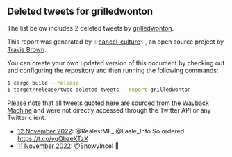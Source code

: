 ## Deleted tweets for grilledwonton

The list below includes 2 deleted tweets by
[grilledwonton](https://twitter.com/grilledwonton).



This report was generated by ✨[cancel-culture](https://github.com/travisbrown/cancel-culture)✨,
an open source project by [Travis Brown](https://twitter.com/travisbrown).

You can create your own updated version of this document by checking out and configuring the
repository and then running the following commands:

```bash
$ cargo build --release
$ target/release/twcc deleted-tweets --report grilledwonton
```

Please note that all tweets quoted here are sourced from the
[Wayback Machine](https://web.archive.org) and were not directly accessed through the Twitter API or
any Twitter client.

* [12 November 2022](https://web.archive.org/web/20221112225926/https://twitter.com/GrilledWonton/status/1591566368004276225): @RealestMF_ @Fasle_Info So ordered https://t.co/yqQbzeXTzX <!--1591566368004276225-->
* [11 November 2022](https://web.archive.org/web/20221111004349/https://twitter.com/GrilledWonton/status/1590867861178023936): @SnowyIncel 🫶 <!--1590867861178023936-->
